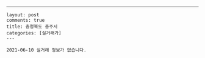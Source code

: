 ---
    layout: post
    comments: true
    title: 충청북도 충주시
    categories: [실거래가]
    ---

    2021-06-10 실거래 정보가 없습니다.

    